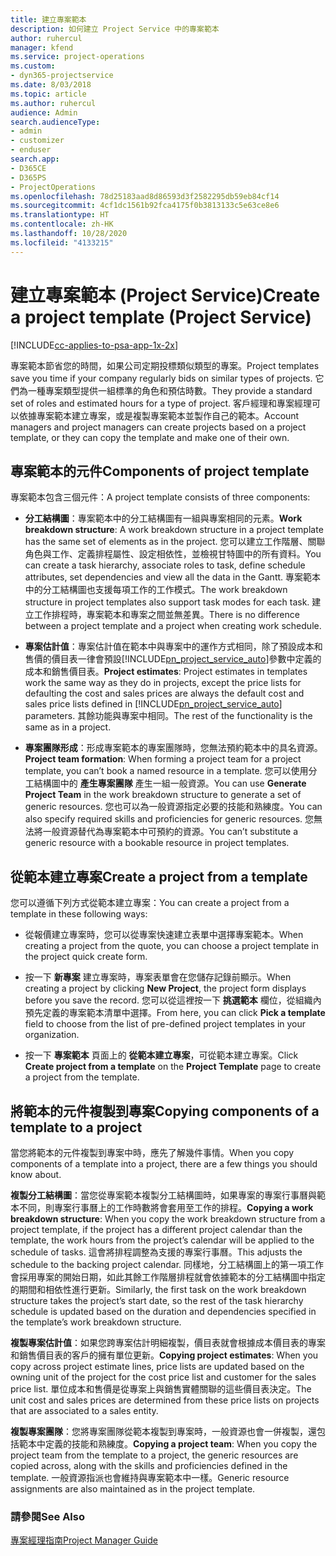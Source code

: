 ```yaml
---
title: 建立專案範本
description: 如何建立 Project Service 中的專案範本
author: ruhercul
manager: kfend
ms.service: project-operations
ms.custom:
- dyn365-projectservice
ms.date: 8/03/2018
ms.topic: article
ms.author: ruhercul
audience: Admin
search.audienceType:
- admin
- customizer
- enduser
search.app:
- D365CE
- D365PS
- ProjectOperations
ms.openlocfilehash: 78d25183aad8d86593d3f2582295db59eb84cf14
ms.sourcegitcommit: 4cf1dc1561b92fca4175f0b3813133c5e63ce8e6
ms.translationtype: HT
ms.contentlocale: zh-HK
ms.lasthandoff: 10/28/2020
ms.locfileid: "4133215"
---
```

# <a name="create-a-project-template-project-service"></a><span data-ttu-id="8d9c6-103">建立專案範本 (Project Service)</span><span class="sxs-lookup"><span data-stu-id="8d9c6-103">Create a project template (Project Service)</span></span>

[!INCLUDE[cc-applies-to-psa-app-1x-2x](../includes/cc-applies-to-psa-app-1x-2x.md)]

<span data-ttu-id="8d9c6-104">專案範本節省您的時間，如果公司定期投標類似類型的專案。</span><span class="sxs-lookup"><span data-stu-id="8d9c6-104">Project templates save you time if your company regularly bids on similar types of projects.</span></span> <span data-ttu-id="8d9c6-105">它們為一種專案類型提供一組標準的角色和預估時數。</span><span class="sxs-lookup"><span data-stu-id="8d9c6-105">They provide a standard set of roles and estimated hours for a type of project.</span></span> <span data-ttu-id="8d9c6-106">客戶經理和專案經理可以依據專案範本建立專案，或是複製專案範本並製作自己的範本。</span><span class="sxs-lookup"><span data-stu-id="8d9c6-106">Account managers and project managers can create projects based on a project template, or they can copy the template and make one of their own.</span></span>  
  
## <a name="components-of-project-template"></a><span data-ttu-id="8d9c6-107">專案範本的元件</span><span class="sxs-lookup"><span data-stu-id="8d9c6-107">Components of project template</span></span>
 <span data-ttu-id="8d9c6-108">專案範本包含三個元件：</span><span class="sxs-lookup"><span data-stu-id="8d9c6-108">A project template consists of three components:</span></span>  
  
- <span data-ttu-id="8d9c6-109">**分工結構圖**：專案範本中的分工結構圖有一組與專案相同的元素。</span><span class="sxs-lookup"><span data-stu-id="8d9c6-109">**Work breakdown structure**: A work breakdown structure in a project template has the same set of elements as in the project.</span></span> <span data-ttu-id="8d9c6-110">您可以建立工作階層、關聯角色與工作、定義排程屬性、設定相依性，並檢視甘特圖中的所有資料。</span><span class="sxs-lookup"><span data-stu-id="8d9c6-110">You can create a task hierarchy, associate roles to task, define schedule attributes, set dependencies and view all the data in the Gantt.</span></span> <span data-ttu-id="8d9c6-111">專案範本中的分工結構圖也支援每項工作的工作模式。</span><span class="sxs-lookup"><span data-stu-id="8d9c6-111">The work breakdown structure in project templates also support task modes for each task.</span></span> <span data-ttu-id="8d9c6-112">建立工作排程時，專案範本和專案之間並無差異。</span><span class="sxs-lookup"><span data-stu-id="8d9c6-112">There is no difference between a project template and a project when creating work schedule.</span></span>  
  
- <span data-ttu-id="8d9c6-113">**專案估計值**：專案估計值在範本中與專案中的運作方式相同，除了預設成本和售價的價目表一律會預設[!INCLUDE[pn_project_service_auto](../includes/pn-project-service-auto.md)]參數中定義的成本和銷售價目表。</span><span class="sxs-lookup"><span data-stu-id="8d9c6-113">**Project estimates**: Project estimates in templates work the same way as they do in projects, except the price lists for defaulting the cost and sales prices are always the default cost and sales price lists defined in [!INCLUDE[pn_project_service_auto](../includes/pn-project-service-auto.md)] parameters.</span></span> <span data-ttu-id="8d9c6-114">其餘功能與專案中相同。</span><span class="sxs-lookup"><span data-stu-id="8d9c6-114">The rest of the functionality is the same as in a project.</span></span>  
  
- <span data-ttu-id="8d9c6-115">**專案團隊形成**：形成專案範本的專案團隊時，您無法預約範本中的具名資源。</span><span class="sxs-lookup"><span data-stu-id="8d9c6-115">**Project team formation**: When forming a project team for a project template, you can’t book a named resource in a template.</span></span> <span data-ttu-id="8d9c6-116">您可以使用分工結構圖中的 **產生專案團隊** 產生一組一般資源。</span><span class="sxs-lookup"><span data-stu-id="8d9c6-116">You can use **Generate Project Team** in the work breakdown structure to generate a set of generic resources.</span></span> <span data-ttu-id="8d9c6-117">您也可以為一般資源指定必要的技能和熟練度。</span><span class="sxs-lookup"><span data-stu-id="8d9c6-117">You can also specify required skills and proficiencies for generic resources.</span></span> <span data-ttu-id="8d9c6-118">您無法將一般資源替代為專案範本中可預約的資源。</span><span class="sxs-lookup"><span data-stu-id="8d9c6-118">You can’t substitute a generic resource with a bookable resource in project templates.</span></span>  
  
## <a name="create-a-project-from-a-template"></a><span data-ttu-id="8d9c6-119">從範本建立專案</span><span class="sxs-lookup"><span data-stu-id="8d9c6-119">Create a project from a template</span></span>  
 <span data-ttu-id="8d9c6-120">您可以遵循下列方式從範本建立專案：</span><span class="sxs-lookup"><span data-stu-id="8d9c6-120">You can create a project from a template in these following ways:</span></span>  
  
-   <span data-ttu-id="8d9c6-121">從報價建立專案時，您可以從專案快速建立表單中選擇專案範本。</span><span class="sxs-lookup"><span data-stu-id="8d9c6-121">When creating a project from the quote, you can choose a project template in the project quick create form.</span></span>  
  
-   <span data-ttu-id="8d9c6-122">按一下 **新專案** 建立專案時，專案表單會在您儲存記錄前顯示。</span><span class="sxs-lookup"><span data-stu-id="8d9c6-122">When creating a project by clicking **New Project**, the project form displays before you save the record.</span></span> <span data-ttu-id="8d9c6-123">您可以從這裡按一下 **挑選範本** 欄位，從組織內預先定義的專案範本清單中選擇。</span><span class="sxs-lookup"><span data-stu-id="8d9c6-123">From here, you can click **Pick a template** field to choose from the list of pre-defined project templates in your organization.</span></span>  
  
-   <span data-ttu-id="8d9c6-124">按一下 **專案範本** 頁面上的 **從範本建立專案**，可從範本建立專案。</span><span class="sxs-lookup"><span data-stu-id="8d9c6-124">Click **Create project from a template** on the **Project Template** page to create a project from the template.</span></span>  
  
## <a name="copying-components-of-a-template-to-a-project"></a><span data-ttu-id="8d9c6-125">將範本的元件複製到專案</span><span class="sxs-lookup"><span data-stu-id="8d9c6-125">Copying components of a template to a project</span></span>  
 <span data-ttu-id="8d9c6-126">當您將範本的元件複製到專案中時，應先了解幾件事情。</span><span class="sxs-lookup"><span data-stu-id="8d9c6-126">When you copy components of a template into a project, there are a few things you should know about.</span></span>  
  
 <span data-ttu-id="8d9c6-127">**複製分工結構圖**：當您從專案範本複製分工結構圖時，如果專案的專案行事曆與範本不同，則專案行事曆上的工作時數將會套用至工作的排程。</span><span class="sxs-lookup"><span data-stu-id="8d9c6-127">**Copying a work breakdown structure**: When you copy the work breakdown structure from a project template, if the project has a different project calendar than the template, the work hours from the project’s calendar will be applied to the schedule of tasks.</span></span> <span data-ttu-id="8d9c6-128">這會將排程調整為支援的專案行事曆。</span><span class="sxs-lookup"><span data-stu-id="8d9c6-128">This adjusts the schedule to the backing project calendar.</span></span> <span data-ttu-id="8d9c6-129">同樣地，分工結構圖上的第一項工作會採用專案的開始日期，如此其餘工作階層排程就會依據範本的分工結構圖中指定的期間和相依性進行更新。</span><span class="sxs-lookup"><span data-stu-id="8d9c6-129">Similarly, the first task on the work breakdown structure takes the project’s start date, so the rest of the task hierarchy schedule is updated based on the duration and dependencies specified in the template’s work breakdown structure.</span></span>  
  
 <span data-ttu-id="8d9c6-130">**複製專案估計值**：如果您跨專案估計明細複製，價目表就會根據成本價目表的專案和銷售價目表的客戶的擁有單位更新。</span><span class="sxs-lookup"><span data-stu-id="8d9c6-130">**Copying project estimates**: When you copy across project estimate lines, price lists are updated based on the owning unit of the project for the cost price list and customer for the sales price list.</span></span> <span data-ttu-id="8d9c6-131">單位成本和售價是從專案上與銷售實體關聯的這些價目表決定。</span><span class="sxs-lookup"><span data-stu-id="8d9c6-131">The unit cost and sales prices are determined from these price lists on projects that are associated to a sales entity.</span></span>  
  
 <span data-ttu-id="8d9c6-132">**複製專案團隊**：您將專案團隊從範本複製到專案時，一般資源也會一併複製，還包括範本中定義的技能和熟練度。</span><span class="sxs-lookup"><span data-stu-id="8d9c6-132">**Copying a project team**: When you copy the project team from the template to a project, the generic resources are copied across, along with the skills and proficiencies defined in the template.</span></span> <span data-ttu-id="8d9c6-133">一般資源指派也會維持與專案範本中一樣。</span><span class="sxs-lookup"><span data-stu-id="8d9c6-133">Generic resource assignments are also maintained as in the project template.</span></span>  
  
### <a name="see-also"></a><span data-ttu-id="8d9c6-134">請參閱</span><span class="sxs-lookup"><span data-stu-id="8d9c6-134">See Also</span></span>  
 [<span data-ttu-id="8d9c6-135">專案經理指南</span><span class="sxs-lookup"><span data-stu-id="8d9c6-135">Project Manager Guide</span></span>](../psa/project-manager-guide.md)
